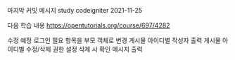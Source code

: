 마지막 커밋 메시지
study codeigniter 2021-11-25

다음 학습 내용
https://opentutorials.org/course/697/4282


수정 예정
로그인 필요 항목을 부모 객체로 변경
게시물 아이디별 작성자 출력
게시물 아이디별 수정/삭제 권한 설정
삭제 시 확인 메시지 출력
